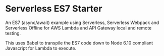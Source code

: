 # Serverless ES7 Starter

An ES7 (async/await) example using Serverless, Serverless Webpack and Serverless Offline for 
AWS Lambda and API Gateway local and remote testing.

This uses Babel to transpile the ES7 code down to Node 6.10 compliant Javascript for Lambda to execute.

